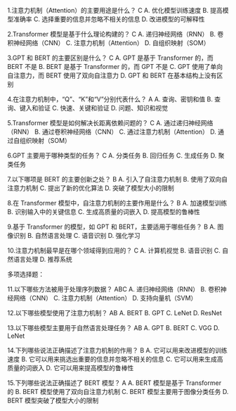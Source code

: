 1.注意力机制（Attention）的主要用途是什么？  C
A. 优化模型训练速度
B. 提高模型准确率
C. 选择重要的信息并忽略不相关的信息
D. 改进模型的可解释性

2.Transformer 模型是基于什么理论构建的？   C 
A. 递归神经网络（RNN）
B. 卷积神经网络（CNN）
C. 注意力机制（Attention）
D. 自组织映射（SOM）

3.GPT 和 BERT 的主要区别是什么？   C
A. GPT 是基于 Transformer 的，而 BERT 不是
B. BERT 是基于 Transformer 的，而 GPT 不是
C. GPT 使用了单向自注意力，而 BERT 使用了双向自注意力
D. GPT 和 BERT 在基本结构上没有区别

4.在注意力机制中，“Q”、“K”和“V”分别代表什么？  A
A. 查询、密钥和值
B. 查询、键入和验证
C. 快速、关键和验证
D. 问题、知识和视觉

5.Transformer 模型是如何解决长距离依赖问题的？ C
A. 通过递归神经网络（RNN）
B. 通过卷积神经网络（CNN）
C. 通过注意力机制（Attention）
D. 通过自组织映射（SOM）
 
6.GPT 主要用于哪种类型的任务？    C
A. 分类任务
B. 回归任务
C. 生成任务
D. 聚类任务

7.以下哪项是 BERT 的主要创新之处？  B
A. 引入了自注意力机制
B. 使用了双向自注意力机制
C. 提出了新的优化算法
D. 突破了模型大小的限制

8.在 Transformer 模型中，自注意力机制的主要作用是什么？ B
A. 加速模型训练
B. 识别输入中的关键信息
C. 生成高质量的词嵌入
D. 提高模型的鲁棒性

9.基于 Transformer 的模型，如 GPT 和 BERT，主要适用于哪些任务？ B
A. 图像识别
B. 自然语言处理
C. 语音识别
D. 强化学习

10.注意力机制最早是在哪个领域得到应用的？ C
A. 计算机视觉
B. 语音识别
C. 自然语言处理
D. 推荐系统

多项选择题：

11.以下哪些方法被用于处理序列数据？  ABC
A. 递归神经网络（RNN）
B. 卷积神经网络（CNN）
C. 注意力机制（Attention）
D. 支持向量机（SVM）

12.以下哪些模型使用了注意力机制？ AB
A. BERT
B. GPT
C. LeNet
D. ResNet

13.以下哪些模型主要用于自然语言处理任务？ AB
A. GPT
B. BERT
C. VGG
D. LeNet

14.下列哪些说法正确描述了注意力机制的作用？ B
A. 它可以用来改进模型的训练速度
B. 它可以用来挑选出重要的信息并忽略不相关的信息
C. 它可以用来生成高质量的词嵌入
D. 它可以用来提高模型的鲁棒性

15.下列哪些说法正确描述了 BERT 模型？   A
A. BERT 模型是基于 Transformer 的
B. BERT 模型使用了双向自注意力机制
C. BERT 模型主要用于图像分类任务
D. BERT 模型突破了模型大小的限制
